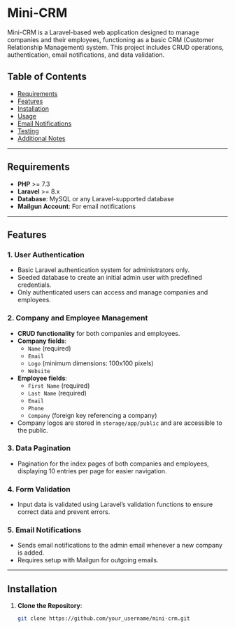 # Mini-CRM

Mini-CRM is a Laravel-based web application designed to manage companies and their employees, functioning as a basic CRM (Customer Relationship Management) system. This project includes CRUD operations, authentication, email notifications, and data validation.

## Table of Contents
- [Requirements](#requirements)
- [Features](#features)
- [Installation](#installation)
- [Usage](#usage)
- [Email Notifications](#email-notifications)
- [Testing](#testing)
- [Additional Notes](#additional-notes)

---

## Requirements

- **PHP** >= 7.3
- **Laravel** >= 8.x
- **Database**: MySQL or any Laravel-supported database
- **Mailgun Account**: For email notifications

---

## Features

### 1. User Authentication
   - Basic Laravel authentication system for administrators only.
   - Seeded database to create an initial admin user with predefined credentials.
   - Only authenticated users can access and manage companies and employees.

### 2. Company and Employee Management
   - **CRUD functionality** for both companies and employees.
   - **Company fields**:
     - `Name` (required)
     - `Email`
     - `Logo` (minimum dimensions: 100x100 pixels)
     - `Website`
   - **Employee fields**:
     - `First Name` (required)
     - `Last Name` (required)
     - `Email`
     - `Phone`
     - `Company` (foreign key referencing a company)
   - Company logos are stored in `storage/app/public` and are accessible to the public.

### 3. Data Pagination
   - Pagination for the index pages of both companies and employees, displaying 10 entries per page for easier navigation.

### 4. Form Validation
   - Input data is validated using Laravel’s validation functions to ensure correct data and prevent errors.

### 5. Email Notifications
   - Sends email notifications to the admin email whenever a new company is added.
   - Requires setup with Mailgun for outgoing emails.

---

## Installation

1. **Clone the Repository**:
   ```bash
   git clone https://github.com/your_username/mini-crm.git
